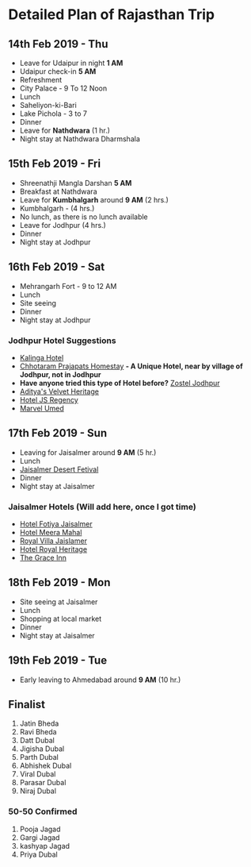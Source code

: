 # Detailed Plan of Rajasthan Trip

## 14th Feb 2019 - Thu ##
* Leave for Udaipur in night **1 AM**
* Udaipur check-in **5 AM**
* Refreshment
* City Palace - 9 To 12 Noon
* Lunch
* Saheliyon-ki-Bari
* Lake Pichola - 3 to 7
* Dinner
* Leave for **Nathdwara** (1 hr.)
* Night stay at Nathdwara Dharmshala

## 15th Feb 2019 - Fri ##
* Shreenathji Mangla Darshan **5 AM**
* Breakfast at Nathdwara
* Leave for **Kumbhalgarh** around **9 AM** (2 hrs.)
* Kumbhalgarh - (4 hrs.)
* No lunch, as there is no lunch available
* Leave for Jodhpur (4 hrs.)
* Dinner
* Night stay at Jodhpur

## 16th Feb 2019 - Sat ##
* Mehrangarh Fort - 9 to 12 AM
* Lunch 
* Site seeing 
* Dinner
* Night stay at Jodhpur

### Jodhpur Hotel Suggestions ###
* [Kalinga Hotel](https://www.makemytrip.com/pwa/hotel-details/?hotelId=2007072310210931&mtkeys=undefined&area=&checkin=02152019&checkout=02172019&city=JDH&country=IN&roomStayQualifier=3e0e3e0e3e0e2e0e&sTime=1546956104748&searchText=Jodhpur%2C%20India#)
* [Chhotaram Prajapats Homestay](https://www.makemytrip.com/pwa/hotel-details/?hotelId=201012191248194802&mtkeys=undefined&area=&checkin=02152019&checkout=02172019&city=JDH&country=IN&roomStayQualifier=3e0e3e0e3e0e2e0e&sTime=1546956104748&searchText=Jodhpur%2C%20India#) **- A Unique Hotel, near by village of Jodhpur, not in Jodhpur**
* **Have anyone tried this type of Hotel before?** [Zostel Jodhpur](https://www.makemytrip.com/pwa/hotel-details/?hotelId=201812031314225704&mtkeys=undefined&area=&checkin=02152019&checkout=02172019&city=JDH&country=IN&roomStayQualifier=3e0e3e0e3e0e2e0e&sTime=1546956104748&searchText=Jodhpur%2C%20India)
* [Aditya's Velvet Heritage](https://www.oyorooms.com/13847-budget-oyo-14817-adityas-velvet-heritage-jodhpur?checkin=15/02/2019&checkout=17/02/2019&rooms=4&guests=11&adults=11&children=0&selected_rcid=1)
* [Hotel JS Regency](https://www.oyorooms.com/2036-budget-oyo-1623-hotel-js-regency-jodhpur?checkin=15/02/2019&checkout=17/02/2019&rooms=4&guests=11&adults=11&children=0&selected_rcid=1)
* [Marvel Umed](https://www.oyorooms.com/37546-budget-oyo-15001-marvel-umed-jodhpur?checkin=15/02/2019&checkout=17/02/2019&rooms=4&guests=11&adults=11&children=0&selected_rcid=1)


## 17th Feb 2019 - Sun ##
* Leaving for Jaisalmer around **9 AM** (5 hr.)
* Lunch
* [Jaisalmer Desert Fetival](https://www.indianholiday.com/fairs-and-festivals/rajasthan/desert-festival-jaisalmer.html)
* Dinner
* Night stay at Jaisalmer

### Jaisalmer Hotels (Will add here, once I got time) ###
* [Hotel Fotiya Jaisalmer](https://www.makemytrip.com/pwa/hotel-details/?hotelId=201605171205513435&mtkeys=undefined&checkin=02172019&checkout=02192019&city=JSA&country=IN&roomStayQualifier=3e0e3e0e3e0e2e0e&searchText=Jaisalmer%2C%20India)
* [Hotel Meera Mahal](https://www.makemytrip.com/pwa/hotel-details/?hotelId=200708221242398506&mtkeys=undefined&checkin=02172019&checkout=02192019&city=JSA&country=IN&roomStayQualifier=3e0e3e0e3e0e2e0e&searchText=Jaisalmer%2C%20India)
* [Royal Villa Jaislamer](https://www.makemytrip.com/pwa/hotel-details/?hotelId=201807251353026436&mtkeys=undefined&checkin=02172019&checkout=02192019&city=JSA&country=IN&roomStayQualifier=3e0e3e0e3e0e2e0e&searchText=Jaisalmer%2C%20India)
* [Hotel Royal Heritage](https://www.oyorooms.com/15605-budget-oyo-9737-hotel-royal-heritage-jaisalmer?checkin=15/02/2019&checkout=17/02/2019&rooms=4&guests=11&adults=11&children=0&selected_rcid=1)
* [The Grace Inn](https://www.oyorooms.com/14458-budget-oyo-9470-the-grace-inn-jaisalmer?checkin=15/02/2019&checkout=17/02/2019&rooms=4&guests=11&adults=11&children=0&selected_rcid=1)

## 18th Feb 2019 - Mon ##
* Site seeing at Jaisalmer
* Lunch
* Shopping at local market 
* Dinner
* Night stay at Jaisalmer

## 19th Feb 2019 - Tue ##
* Early leaving to Ahmedabad around **9 AM** (10 hr.)


## Finalist
1. Jatin Bheda
2. Ravi Bheda
3. Datt Dubal
4. Jigisha Dubal
5. Parth Dubal
6. Abhishek Dubal
7. Viral Dubal
8. Parasar Dubal
9. Niraj Dubal

### 50-50 Confirmed
1. Pooja Jagad
2. Gargi Jagad
3. kashyap Jagad
4. Priya Dubal

